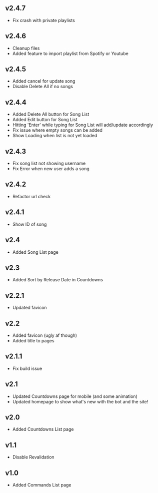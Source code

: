 ## v2.4.7
- Fix crash with private playlists

## v2.4.6
- Cleanup files
- Added feature to import playlist from Spotify or Youtube

## v2.4.5
- Added cancel for update song
- Disable Delete All if no songs

## v2.4.4
- Added Delete All button for Song List
- Added Edit button for Song List
- Hitting 'Enter' while typing for Song List will add/update accordingly
- Fix issue where empty songs can be added
- Show Loading when list is not yet loaded

## v2.4.3
- Fix song list not showing username
- Fix Error when new user adds a song

## v2.4.2
- Refactor url check

## v2.4.1
- Show ID of song

## v2.4
- Added Song List page

## v2.3
- Added Sort by Release Date in Countdowns

## v2.2.1 
- Updated favicon

## v2.2
- Added favicon (ugly af though)
- Added title to pages

## v2.1.1
- Fix build issue

## v2.1
- Updated Countdowns page for mobile (and some animation)
- Updated homepage to show what's new with the bot and the site!

## v2.0
- Added Countdowns List page

## v1.1
- Disable Revalidation

## v1.0
- Added Commands List page